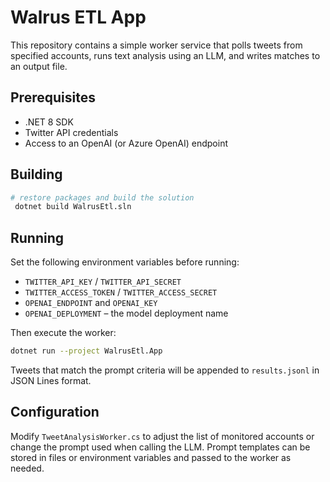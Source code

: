 # Walrus ETL App

This repository contains a simple worker service that polls tweets from specified accounts, runs text analysis using an LLM, and writes matches to an output file.

## Prerequisites

* .NET 8 SDK
* Twitter API credentials
* Access to an OpenAI (or Azure OpenAI) endpoint

## Building

```bash
# restore packages and build the solution
 dotnet build WalrusEtl.sln
```

## Running

Set the following environment variables before running:

* `TWITTER_API_KEY` / `TWITTER_API_SECRET`
* `TWITTER_ACCESS_TOKEN` / `TWITTER_ACCESS_SECRET`
* `OPENAI_ENDPOINT` and `OPENAI_KEY`
* `OPENAI_DEPLOYMENT` – the model deployment name

Then execute the worker:

```bash
dotnet run --project WalrusEtl.App
```

Tweets that match the prompt criteria will be appended to `results.jsonl` in JSON Lines format.

## Configuration

Modify `TweetAnalysisWorker.cs` to adjust the list of monitored accounts or change the prompt used when calling the LLM. Prompt templates can be stored in files or environment variables and passed to the worker as needed.
